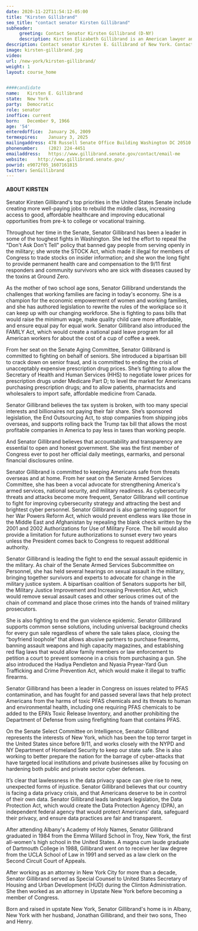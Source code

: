 ```yaml
---
date: 2020-11-22T11:54:12-05:00
title: "Kirsten Gillibrand"
seo_title: "contact senator Kirsten Gillibrand"
subheader:
     greeting: Contact Senator Kirsten Gillibrand (D-NY)
     description: Kirsten Elizabeth Gillibrand is an American lawyer and politician and a member of the Democratic Party. She has served as the junior United States Senator from New York since 2009, and was a member of the U.S. House of Representatives from 2007 to 2009.
description: Contact senator Kirsten E. Gillibrand of New York. Contact information for Kirsten E. Gillibrand includes  email address, phone number, and mailing address.
image: kirsten-gillibrand.jpg
video: 
url: /new-york/kirsten-gillibrand/
weight: 1
layout: course_home


####candidate
name:	Kirsten E. Gillibrand
state:	New York
party:	Democratic
role: senator
inoffice: current
born:	December 9, 1966 
age: '54'
enteredoffice:	January 26, 2009
termexpires:	January 3, 2025
mailingaddress:	478 Russell Senate Office Building Washington DC 20510
phonenumber:	(202) 224-4451
emailaddress:	https://www.gillibrand.senate.gov/contact/email-me
website:	http://www.gillibrand.senate.gov/
powrid: e9072f05_1607161815
twitter: SenGillibrand
---
```

#### ABOUT KIRSTEN
Senator Kirsten Gillibrand's top priorities in the United States Senate include creating more well-paying jobs to rebuild the middle class, increasing access to good, affordable healthcare and improving educational opportunities from pre-k to college or vocational training.

Throughout her time in the Senate, Senator Gillibrand has been a leader in some of the toughest fights in Washington. She led the effort to repeal the "Don't Ask Don't Tell" policy that banned gay people from serving openly in the military; she wrote the STOCK Act, which made it illegal for members of Congress to trade stocks on insider information; and she won the long fight to provide permanent health care and compensation to the 9/11 first responders and community survivors who are sick with diseases caused by the toxins at Ground Zero.

As the mother of two school age sons, Senator Gillibrand understands the challenges that working families are facing in today's economy. She is a champion for the economic empowerment of women and working families, and she has authored legislation to rewrite the rules of the workplace so it can keep up with our changing workforce. She is fighting to pass bills that would raise the minimum wage, make quality child care more affordable, and ensure equal pay for equal work. Senator Gillibrand also introduced the FAMILY Act, which would create a national paid leave program for all American workers for about the cost of a cup of coffee a week.

From her seat on the Senate Aging Committee, Senator Gillibrand is committed to fighting on behalf of seniors. She introduced a bipartisan bill to crack down on senior fraud, and is committed to ending the crisis of unacceptably expensive prescription drug prices. She’s fighting to allow the Secretary of Health and Human Services (HHS) to negotiate lower prices for prescription drugs under Medicare Part D; to level the market for Americans purchasing prescription drugs; and to allow patients, pharmacists and wholesalers to import safe, affordable medicine from Canada.

Senator Gillibrand believes the tax system is broken, with too many special interests and billionaires not paying their fair share. She’s sponsored legislation, the End Outsourcing Act, to stop companies from shipping jobs overseas, and supports rolling back the Trump tax bill that allows the most profitable companies in America to pay less in taxes than working people.

And Senator Gillibrand believes that accountability and transparency are essential to open and honest government. She was the first member of Congress ever to post her official daily meetings, earmarks, and personal financial disclosures online.

Senator Gillibrand is committed to keeping Americans safe from threats overseas and at home. From her seat on the Senate Armed Services Committee, she has been a vocal advocate for strengthening America's armed services, national security, and military readiness. As cybersecurity threats and attacks become more frequent, Senator Gillibrand will continue to fight for improving cybersecurity strategy and attracting the best and brightest cyber personnel. Senator Gillibrand is also garnering support for her War Powers Reform Act, which would prevent endless wars like those in the Middle East and Afghanistan by repealing the blank check written by the 2001 and 2002 Authorizations for Use of Military Force. The bill would also provide a limitation for future authorizations to sunset every two years unless the President comes back to Congress to request additional authority.

Senator Gillibrand is leading the fight to end the sexual assault epidemic in the military. As chair of the Senate Armed Services Subcommittee on Personnel, she has held several hearings on sexual assault in the military, bringing together survivors and experts to advocate for change in the military justice system. A bipartisan coalition of Senators supports her bill, the Military Justice Improvement and Increasing Prevention Act, which would remove sexual assault cases and other serious crimes out of the chain of command and place those crimes into the hands of trained military prosecutors.

She is also fighting to end the gun violence epidemic. Senator Gillibrand supports common sense solutions, including universal background checks for every gun sale regardless of where the sale takes place, closing the “boyfriend loophole” that allows abusive partners to purchase firearms, banning assault weapons and high capacity magazines, and establishing red flag laws that would allow family members or law enforcement to petition a court to prevent someone in a crisis from purchasing a gun. She also introduced the Hadiya Pendleton and Nyasia Pryear-Yard Gun Trafficking and Crime Prevention Act, which would make it illegal to traffic firearms.

Senator Gillibrand has been a leader in Congress on issues related to PFAS contamination, and has fought for and passed several laws that help protect Americans from the harms of toxic PFAS chemicals and its threats to human and environmental health, including one requiring PFAS chemicals to be added to the EPA’s Toxic Release Inventory, and another prohibiting the Department of Defense from using firefighting foam that contains PFAS.

On the Senate Select Committee on Intelligence, Senator Gillibrand represents the interests of New York, which has been the top terror target in the United States since before 9/11, and works closely with the NYPD and NY Department of Homeland Security to keep our state safe. She is also working to better prepare the nation for the barrage of cyber-attacks that have targeted local institutions and private businesses alike by focusing on hardening both public and private sector cyber defenses.

It’s clear that lawlessness in the data privacy space can give rise to new, unexpected forms of injustice. Senator Gillibrand believes that our country is facing a data privacy crisis, and that Americans deserve to be in control of their own data. Senator Gillibrand leads landmark legislation, the Data Protection Act, which would create the Data Protection Agency (DPA), an independent federal agency that would protect Americans’ data, safeguard their privacy, and ensure data practices are fair and transparent.

After attending Albany's Academy of Holy Names, Senator Gillibrand graduated in 1984 from the Emma Willard School in Troy, New York, the first all-women's high school in the United States. A magna cum laude graduate of Dartmouth College in 1988, Gillibrand went on to receive her law degree from the UCLA School of Law in 1991 and served as a law clerk on the Second Circuit Court of Appeals.

After working as an attorney in New York City for more than a decade, Senator Gillibrand served as Special Counsel to United States Secretary of Housing and Urban Development (HUD) during the Clinton Administration. She then worked as an attorney in Upstate New York before becoming a member of Congress.

Born and raised in upstate New York, Senator Gillibrand's home is in Albany, New York with her husband, Jonathan Gillibrand, and their two sons, Theo and Henry.
